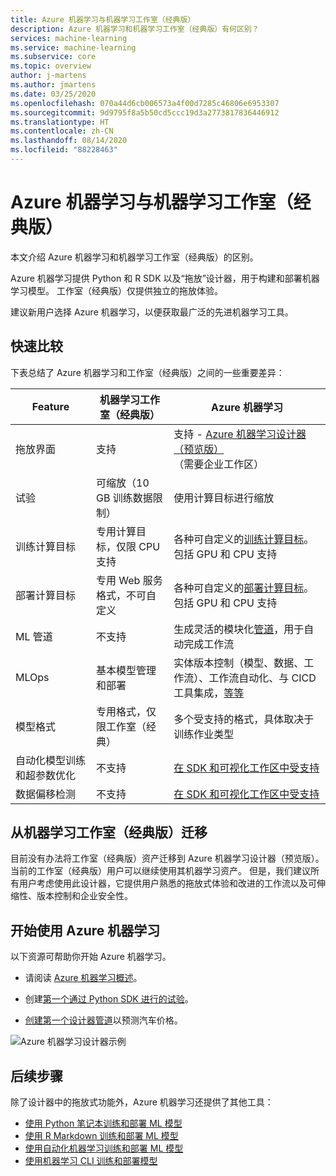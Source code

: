 ```yaml
---
title: Azure 机器学习与机器学习工作室（经典版）
description: Azure 机器学习和机器学习工作室（经典版）有何区别？
services: machine-learning
ms.service: machine-learning
ms.subservice: core
ms.topic: overview
author: j-martens
ms.author: jmartens
ms.date: 03/25/2020
ms.openlocfilehash: 070a44d6cb006573a4f00d7285c46806e6953307
ms.sourcegitcommit: 9d9795f8a5b50cd5ccc19d3a2773817836446912
ms.translationtype: HT
ms.contentlocale: zh-CN
ms.lasthandoff: 08/14/2020
ms.locfileid: "88228463"
---
```

# <a name="azure-machine-learning-vs-machine-learning-studio-classic"></a>Azure 机器学习与机器学习工作室（经典版）

本文介绍 Azure 机器学习和机器学习工作室（经典版）的区别。 

Azure 机器学习提供 Python 和 R SDK 以及“拖放”设计器，用于构建和部署机器学习模型。 工作室（经典版）仅提供独立的拖放体验。

建议新用户选择 Azure 机器学习，以便获取最广泛的先进机器学习工具。

## <a name="quick-comparison"></a>快速比较

下表总结了 Azure 机器学习和工作室（经典版）之间的一些重要差异：

| Feature | 机器学习工作室（经典版） | Azure 机器学习 |
|---| --- | --- |
| 拖放界面 | 支持 | 支持 - [Azure 机器学习设计器（预览版）](concept-designer.md) <br/>（需要企业工作区） | 
| 试验 | 可缩放（10 GB 训练数据限制） | 使用计算目标进行缩放 |
| 训练计算目标 | 专用计算目标，仅限 CPU 支持 | 各种可自定义的[训练计算目标](concept-compute-target.md#train)。 包括 GPU 和 CPU 支持 | 
| 部署计算目标 | 专用 Web 服务格式，不可自定义 | 各种可自定义的[部署计算目标](concept-compute-target.md#deploy)。 包括 GPU 和 CPU 支持 |
| ML 管道 | 不支持 | 生成灵活的模块化[管道](concept-ml-pipelines.md)，用于自动完成工作流 |
| MLOps | 基本模型管理和部署 | 实体版本控制（模型、数据、工作流）、工作流自动化、与 CICD 工具集成，[等等](concept-model-management-and-deployment.md) |
| 模型格式 | 专用格式，仅限工作室（经典） | 多个受支持的格式，具体取决于训练作业类型 |
| 自动化模型训练和超参数优化 |  不支持 | [在 SDK 和可视化工作区中受支持](concept-automated-ml.md) | 
| 数据偏移检测 | 不支持 | [在 SDK 和可视化工作区中受支持](how-to-monitor-datasets.md) |


## <a name="migrate-from-machine-learning-studio-classic"></a>从机器学习工作室（经典版）迁移

目前没有办法将工作室（经典版）资产迁移到 Azure 机器学习设计器（预览版）。 当前的工作室（经典版）用户可以继续使用其机器学习资产。 但是，我们建议所有用户考虑使用此设计器，它提供用户熟悉的拖放式体验和改进的工作流以及可伸缩性、版本控制和企业安全性。

## <a name="get-started-with-azure-machine-learning"></a>开始使用 Azure 机器学习

以下资源可帮助你开始 Azure 机器学习。 

- 请阅读 [Azure 机器学习概述](overview-what-is-azure-ml.md)。

- 创建[第一个通过 Python SDK 进行的试验](tutorial-1st-experiment-sdk-setup.md)。

- [创建第一个设计器管道](tutorial-designer-automobile-price-train-score.md)以预测汽车价格。

![Azure 机器学习设计器示例](media/concept-designer/designer-drag-and-drop.gif)

## <a name="next-steps"></a>后续步骤

除了设计器中的拖放式功能外，Azure 机器学习还提供了其他工具：  
  + [使用 Python 笔记本训练和部署 ML 模型](tutorial-1st-experiment-sdk-setup.md)
  + [使用 R Markdown 训练和部署 ML 模型](tutorial-1st-r-experiment.md) 
  + [使用自动化机器学习训练和部署 ML 模型](tutorial-first-experiment-automated-ml.md)  
  + [使用机器学习 CLI 训练和部署模型](tutorial-train-deploy-model-cli.md)

